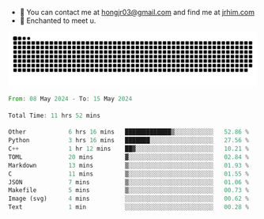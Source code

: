 - 📧 You can contact me at hongjr03@gmail.com and find me at [jrhim.com](https://jrhim.com/)
- 💜 Enchanted to meet u.

![snake_animation](https://raw.githubusercontent.com/hongjr03/hongjr03/output/github-contribution-grid-snake.svg)

<!--START_SECTION:waka-->

```rust
From: 08 May 2024 - To: 15 May 2024

Total Time: 11 hrs 52 mins

Other            6 hrs 16 mins   █████████████▒░░░░░░░░░░░   52.86 %
Python           3 hrs 16 mins   ███████░░░░░░░░░░░░░░░░░░   27.56 %
C++              1 hr 12 mins    ██▓░░░░░░░░░░░░░░░░░░░░░░   10.21 %
TOML             20 mins         ▓░░░░░░░░░░░░░░░░░░░░░░░░   02.84 %
Markdown         13 mins         ▒░░░░░░░░░░░░░░░░░░░░░░░░   01.93 %
C                11 mins         ▒░░░░░░░░░░░░░░░░░░░░░░░░   01.55 %
JSON             7 mins          ▒░░░░░░░░░░░░░░░░░░░░░░░░   01.06 %
Makefile         5 mins          ▒░░░░░░░░░░░░░░░░░░░░░░░░   00.73 %
Image (svg)      4 mins          ░░░░░░░░░░░░░░░░░░░░░░░░░   00.62 %
Text             1 min           ░░░░░░░░░░░░░░░░░░░░░░░░░   00.28 %
```

<!--END_SECTION:waka-->
